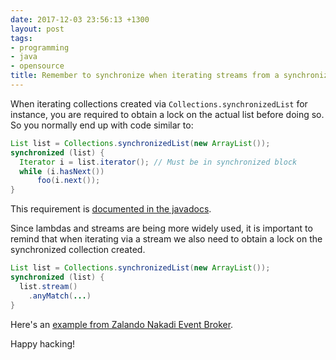 ```yaml
---
date: 2017-12-03 23:56:13 +1300
layout: post
tags:
- programming
- java
- opensource
title: Remember to synchronize when iterating streams from a synchronized Collection
---
```


When iterating collections created via `Collections.synchronizedList` for instance, you are required
to obtain a lock on the actual list before doing so. So you normally end up with code similar to:

```java
List list = Collections.synchronizedList(new ArrayList());
synchronized (list) {
  Iterator i = list.iterator(); // Must be in synchronized block
  while (i.hasNext())
      foo(i.next());
}
```

This requirement is [documented in the javadocs](https://docs.oracle.com/javase/9/docs/api/java/util/Collections.html#synchronizedList-java.util.List-).

Since lambdas and streams are being more widely used, it is important to remind
that when iterating via a stream we also need to obtain a lock on the synchronized
collection created.

```java
List list = Collections.synchronizedList(new ArrayList());
synchronized (list) {
  list.stream()
    .anyMatch(...)
}
```

Here's an [example from Zalando Nakadi Event Broker](https://github.com/zalando/nakadi/pull/786).

Happy hacking!
